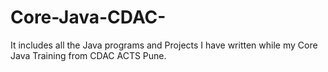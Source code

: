 # Core-Java-CDAC-
It includes all the Java programs and Projects I have written while my Core Java Training from CDAC ACTS Pune.

